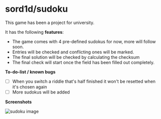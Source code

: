 # sord1d/sudoku


This game has been a project for university.

It has the following **features**:
 
- The game comes with 4 pre-defined sudokus for now, more will follow soon. 
- Entries will be checked and conflicting ones will be marked. 
- The final solution will be checked by calculating the checksum
- The final check will start once the field has been filled out completely.

**To-do-list / known bugs**

 - [ ] When you switch a riddle that's half finished it won't be resetted when it's chosen again
 - [ ] More sudokus will be added
 
**Screenshots**

![sudoku image](https://sordiddev.eu/sudoku1.png)
